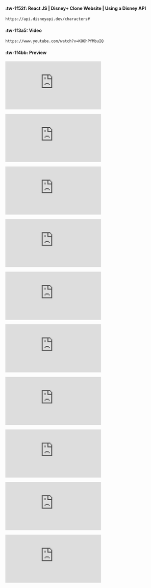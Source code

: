 #### :tw-1f52f: React JS | Disney+ Clone Website | Using a Disney API
`https://api.disneyapi.dev/characters#`

#### :tw-1f3a5: Video
`https://www.youtube.com/watch?v=KOOhPfMbuIQ`

#### :tw-1f4bb: Preview
[![](https://fv9-3.failiem.lv/thumb_show.php?i=9sh5umd3p&view)](https://fv9-3.failiem.lv/thumb_show.php?i=9sh5umd3p&view)

[![](https://fv9-2.failiem.lv/thumb_show.php?i=upf2rj2uq&view)](https://fv9-2.failiem.lv/thumb_show.php?i=upf2rj2uq&view)

[![](https://fv9-1.failiem.lv/thumb_show.php?i=dxvw5vg9r&view)](https://fv9-1.failiem.lv/thumb_show.php?i=dxvw5vg9r&view)

[![](https://fv9-3.failiem.lv/thumb_show.php?i=um33hvj67&view)](https://fv9-3.failiem.lv/thumb_show.php?i=um33hvj67&view)

[![](https://fv9-4.failiem.lv/thumb_show.php?i=u947tg5ka&view)](https://fv9-4.failiem.lv/thumb_show.php?i=u947tg5ka&view)

[![](https://fv9-4.failiem.lv/thumb_show.php?i=jxjf9w7xp&view)](https://fv9-4.failiem.lv/thumb_show.php?i=jxjf9w7xp&view)

[![](https://fv9-4.failiem.lv/thumb_show.php?i=kz562n5qg&view)](https://fv9-4.failiem.lv/thumb_show.php?i=kz562n5qg&view)

[![](https://fv9-4.failiem.lv/thumb_show.php?i=kvge722z4&view)](https://fv9-4.failiem.lv/thumb_show.php?i=kvge722z4&view)

[![](https://fv9-1.failiem.lv/thumb_show.php?i=p627vcxcj&view)](https://fv9-1.failiem.lv/thumb_show.php?i=p627vcxcj&view)

[![](https://fv9-2.failiem.lv/thumb_show.php?i=q6q4ma5he&view)](https://fv9-2.failiem.lv/thumb_show.php?i=q6q4ma5he&view)
